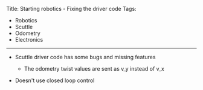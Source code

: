 Title: Starting robotics - Fixing the driver code
Tags:

- Robotics
- Scuttle
- Odometry
- Electronics

---

- Scuttle driver code has some bugs and missing features
    + The odometry twist values are sent as v_y instead of v_x

- Doesn't use closed loop control